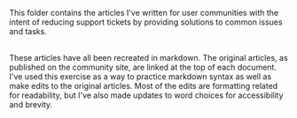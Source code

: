 This folder contains the articles I've written for user communities with the intent of reducing support tickets by providing solutions to common issues and tasks.<br><br>

These articles have all been recreated in markdown. The original articles, as published on the community site, are linked at the top of each document. I've used this exercise as a way to practice markdown syntax as well as make edits to the original articles. Most of the edits are formatting related for readability, but I've also made updates to word choices for accessibility and brevity. 